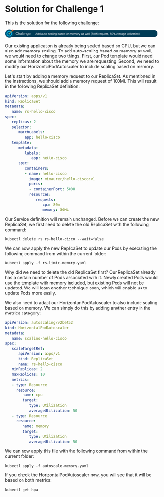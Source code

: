 # Solution for Challenge 1

This is the solution for the following challenge:

![Challenge 1](../../img/challenge1.png?raw=true "Challenge 1")

Our existing application is already being scaled based on CPU, but we can also add memory scaling. To add auto-scaling based on memory as well, we would need to change two things. First, our Pod template would need some information about the memory we are requesting. Second, we need to modify our HorizontalPodAutoscaler to include scaling based on memory.

Let's start by adding a memory request to our ReplicaSet. As mentioned in the instructions, we should add a memory request of 100Mi. This will result in the following ReplicaSet definition:

```yaml
apiVersion: apps/v1
kind: ReplicaSet
metadata:
   name: rs-hello-cisco
spec:
   replicas: 2
   selector:
      matchLabels:
         app: hello-cisco
   template:
      metadata:
         labels:
            app: hello-cisco
      spec:
         containers:
         - name: hello-cisco
           image: mimaurer/hello-cisco:v1
           ports:
           - containerPort: 5000
           resources:
              requests:
                 cpu: 80m
                 memory: 50Mi
```

Our Service definition will remain unchanged. Before we can create the new ReplicaSet, we first need to delete the old ReplicaSet with the following command:

```
kubectl delete rs rs-hello-cisco --wait=false
```

We can now apply the new ReplicaSet to update our Pods by executing the following command from within the current folder:

```
kubectl apply -f rs-limit-memory.yaml
```

Why did we need to delete the old ReplicaSet first? Our ReplicaSet already has a certain number of Pods associated with it. Newly created Pods would use the template with memory included, but existing Pods will not be updated. We will learn another technique soon, which will enable us to update Pods more easily.

We also need to adapt our HorizontanPodAutoscaler to also include scaling based on memory. We can simply do this by adding another entry in the metrics category:

```yaml
apiVersion: autoscaling/v2beta2
kind: HorizontalPodAutoscaler
metadata:
   name: scaling-hello-cisco
spec:
   scaleTargetRef:
      apiVersion: apps/v1
      kind: ReplicaSet
      name: rs-hello-cisco
   minReplicas: 2
   maxReplicas: 10
   metrics:
   - type: Resource
     resource:
        name: cpu
        target:
           type: Utilization
           averageUtilization: 50
   - type: Resource
     resource:
        name: memory
        target:
           type: Utilization
           averageUtilization: 50
```

We can now apply this file with the following command from within the current folder:

```
kubectl apply -f autoscale-memory.yaml
```

If you check the HorizontalPodAutoscaler now, you will see that it will be based on both metrics:

```
kubectl get hpa
```
